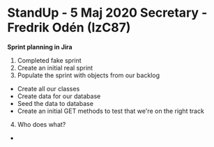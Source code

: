 # StandUp - 5 Maj 2020          Secretary - Fredrik Odén (IzC87)

**Sprint planning in Jira**

1. Completed fake sprint
2. Create an initial real sprint
3. Populate the sprint with objects from our backlog
  * Create all our classes
  * Create data for our database
  * Seed the data to database
  * Create an initial GET methods to test that we're on the right track
4. Who does what?
  *
